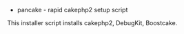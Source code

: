 * pancake - rapid cakephp2 setup script

This installer script installs cakephp2, DebugKit, Boostcake.